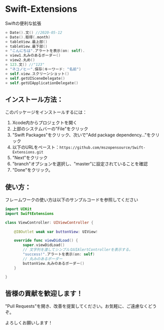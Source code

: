 # Swift-Extensions
Swiftの便利な拡張

```swift
‪⭐️ Date().文() //2020-05-12
‪⭐️ Date().取得(.month)
⭐️ tableView.最上部()‬
⭐️ tableView.最下部()
⭐️ "こんにちは".アラートを表示(on: self). ‬
⭐️ view1.丸みのあるボーダー()
⭐️ view2.丸め()
⭐️ 123.文() //"123"
⭐️ "ネコノヒー".保存(キーワード: "名前")
⭐️ self.view.スクリーンショット()
⭐️ self.getUISceneDelegate()
⭐️ self.getUIApplicationDelegate()
```

## インストール方法：
このパッケージをインストールするには：
1. Xcode内からプロジェクトを開く
2. 上部のシステムバーの"File"をクリック
3.  "Swift Packages"をクリック、次いで"Add package dependency…"をクリック
4. 以下のURLをペースト：`https://github.com/mszopensource/Swift-Extensions.git`
5. "Next"をクリック
6. "branch"オプションを選択し、"master"に設定されていることを確認
7. "Done"をクリック。

## 使い方：
フレームワークの使い方は以下のサンプルコードを参照してください

```swift
import UIKit
import SwiftExtensions

class ViewController: UIViewController {
    
    @IBOutlet weak var buttonView: UIView!

    override func viewDidLoad() {
        super.viewDidLoad()
        // 文字列を渡してシンプルなUIAlertControllerを表示する。
        "success!".アラートを表示(on: self)
        // 丸みのあるボーダー
        buttonView.丸みのあるボーダー()
    }

}

```
## 皆様の貢献を歓迎します！
"Pull Requests"を開き、改善を提案してください。お気軽に、ご遠慮なくどうぞ。

よろしくお願いします！
